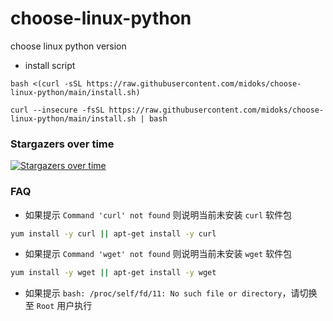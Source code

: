 # choose-linux-python
choose linux python version

- install script

```
bash <(curl -sSL https://raw.githubusercontent.com/midoks/choose-linux-python/main/install.sh)

curl --insecure -fsSL https://raw.githubusercontent.com/midoks/choose-linux-python/main/install.sh | bash
```


### Stargazers over time

[![Stargazers over time](https://starchart.cc/midoks/choose-linux-python.svg)](https://starchart.cc/midoks/choose-linux-python)


### FAQ

- 如果提示 `Command 'curl' not found` 则说明当前未安装 `curl` 软件包

```bash
yum install -y curl || apt-get install -y curl
```

- 如果提示 `Command 'wget' not found` 则说明当前未安装 `wget` 软件包

```bash
yum install -y wget || apt-get install -y wget
```

- 如果提示 `bash: /proc/self/fd/11: No such file or directory`，请切换至 `Root` 用户执行